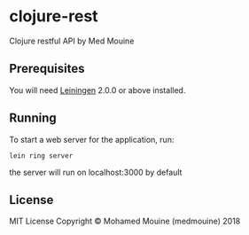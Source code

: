 # clojure-rest

Clojure restful API by Med Mouine

## Prerequisites

You will need [Leiningen][] 2.0.0 or above installed.

[leiningen]: https://github.com/technomancy/leiningen

## Running

To start a web server for the application, run:

    lein ring server

the server will run on localhost:3000 by default

## License
MIT License
Copyright © Mohamed Mouine (medmouine) 2018

